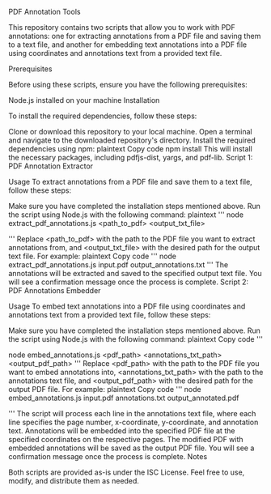 PDF Annotation Tools

This repository contains two scripts that allow you to work with PDF annotations: one for extracting annotations from a PDF file and saving them to a text file, and another for embedding text annotations into a PDF file using coordinates and annotations text from a provided text file.

Prerequisites

Before using these scripts, ensure you have the following prerequisites:

Node.js installed on your machine
Installation

To install the required dependencies, follow these steps:

Clone or download this repository to your local machine.
Open a terminal and navigate to the downloaded repository's directory.
Install the required dependencies using npm:
plaintext
Copy code
npm install
This will install the necessary packages, including pdfjs-dist, yargs, and pdf-lib.
Script 1: PDF Annotation Extractor

Usage
To extract annotations from a PDF file and save them to a text file, follow these steps:

Make sure you have completed the installation steps mentioned above.
Run the script using Node.js with the following command:
plaintext
'''
node extract_pdf_annotations.js <path_to_pdf> <output_txt_file>

'''
Replace <path_to_pdf> with the path to the PDF file you want to extract annotations from, and <output_txt_file> with the desired path for the output text file.
For example:
plaintext
Copy code
'''
node extract_pdf_annotations.js input.pdf output_annotations.txt
'''
The annotations will be extracted and saved to the specified output text file. You will see a confirmation message once the process is complete.
Script 2: PDF Annotations Embedder

Usage
To embed text annotations into a PDF file using coordinates and annotations text from a provided text file, follow these steps:

Make sure you have completed the installation steps mentioned above.
Run the script using Node.js with the following command:
plaintext
Copy code
'''

node embed_annotations.js <pdf_path> <annotations_txt_path> <output_pdf_path>
'''
Replace <pdf_path> with the path to the PDF file you want to embed annotations into, <annotations_txt_path> with the path to the annotations text file, and <output_pdf_path> with the desired path for the output PDF file.
For example:
plaintext
Copy code
'''
node embed_annotations.js input.pdf annotations.txt output_annotated.pdf

'''
The script will process each line in the annotations text file, where each line specifies the page number, x-coordinate, y-coordinate, and annotation text. Annotations will be embedded into the specified PDF file at the specified coordinates on the respective pages.
The modified PDF with embedded annotations will be saved as the output PDF file. You will see a confirmation message once the process is complete.
Notes

Both scripts are provided as-is under the ISC License. Feel free to use, modify, and distribute them as needed.
